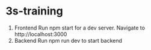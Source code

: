# 3s-training
1. Frontend
Run npm start for a dev server. Navigate to http://localhost:3000
2. Backend
Run npm run dev to start backend
